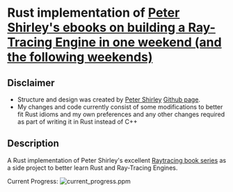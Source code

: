 # Rust implementation of [Peter Shirley's ebooks on building a Ray-Tracing Engine in one weekend (and the following weekends)](https://www.amazon.com/s/ref=nb_sb_noss_2?url=search-alias%3Daps&field-keywords=peter+shirley)

## Disclaimer
* Structure and design was created by [Peter Shirley](https://twitter.com/Peter_shirley) [Github page](https://github.com/petershirley).
* My changes and code currently consist of some modifications to better fit Rust idioms and my own preferences and any other changes required as part of writing it in Rust instead of C++

## Description
A Rust implementation of Peter Shirley's excellent [Raytracing book series](https://github.com/petershirley/raytracinginoneweekend) as a side project to better learn Rust and Ray-Tracing Engines.

Current Progress:
![current_progress.ppm](https://github.com/ogoding/raytracinginaweekend/raw/master/images/current_progress.ppm "Current Progress")
